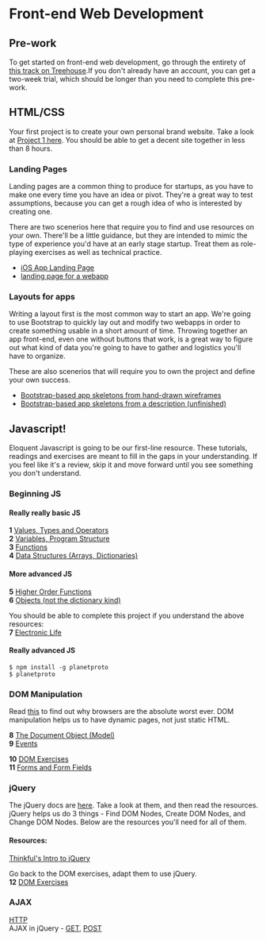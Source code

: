 # Front-end Web Development  

## Pre-work  
To get started on front-end web development, go through the entirety of [this track on Treehouse](http://teamtreehouse.com/tracks/front-end-web-development).If you don't already have an account, you can get a two-week trial, which should be longer than you need to complete this pre-work.  

## HTML/CSS
Your first project is to create your own personal brand website. Take a look at [Project 1 here](layout_exercise.md). You should be able to get a decent site together in less than 8 hours.

### Landing Pages
Landing pages are a common thing to produce for startups, as you have to make one every time you have an idea or pivot. They're a great way to test assumptions, because you can get a rough idea of who is interested by creating one.  

There are two scenerios here that require you to find and use resources on your own. There'll be a little guidance, but they are intended to mimic the type of experience you'd have at an early stage startup. Treat them as role-playing exercises as well as technical practice.

* [iOS App Landing Page](ios_landing_page.md)
* [landing page for a webapp](webapp_landing_page.md)

### Layouts for apps
Writing a layout first is the most common way to start an app. We're going to use Bootstrap to quickly lay out and modify two webapps in order to create something usable in a short amount of time. Throwing together an app front-end, even one without buttons that work, is a great way to figure out what kind of data you're going to have to gather and logistics you'll have to organize. 

These are also scenerios that will require you to own the project and define your own success.
* [Bootstrap-based app skeletons from hand-drawn wireframes](too_much_not_enough.md)
* [Bootstrap-based app skeletons from a description (unfinished)](block_bazaar.md)



## Javascript!
Eloquent Javascript is going to be our first-line resource. These tutorials, readings and exercises are meant to fill in the gaps in your understanding. If you feel like it's a review, skip it and move forward until you see something you don't understand. 


### Beginning JS
#### Really really basic JS  
**1** [Values, Types and Operators](http://eloquentjavascript.net/01_values.html)  
**2** [Variables, Program Structure](http://eloquentjavascript.net/02_program_structure.html)  
**3** [Functions](http://eloquentjavascript.net/03_functions.html)  
**4** [Data Structures (Arrays, Dictionaries)](http://eloquentjavascript.net/04_data.html)  

#### More advanced JS
**5** [Higher Order Functions](http://eloquentjavascript.net/05_higher_order.html)  
**6** [Objects (not the dictionary kind)](http://eloquentjavascript.net/06_object.html)  

You should be able to complete this project if you understand the above resources:  
**7** [Electronic Life](http://eloquentjavascript.net/07_elife.html)  

#### Really advanced JS
```shell
$ npm install -g planetproto
$ planetproto
```

### DOM Manipulation
Read [this](http://eloquentjavascript.net/12_browser.html) to find out why browsers are the absolute worst ever. DOM manipulation helps us to have dynamic pages, not just static HTML. 

**8** [The Document Object (Model)](http://eloquentjavascript.net/13_dom.html)   
**9** [Events](http://eloquentjavascript.net/14_event.html)  

**10** [DOM Exercises](dom_exercise.md)  
**11** [Forms and Form Fields](http://eloquentjavascript.net/18_forms.html)  

### jQuery
The jQuery docs are [here](http://api.jquery.com/). Take a look at them, and then read the resources. jQuery helps us do 3 things - Find DOM Nodes, Create DOM Nodes, and Change DOM Nodes. Below are the resources you'll need for all of them.  
#### Resources:
[Thinkful's Intro to jQuery](http://www.thinkful.com/learn/intro-to-jquery)  

Go back to the DOM exercises, adapt them to use jQuery.  
**12** [DOM Exercises](dom_exercise.md)  



### AJAX
[HTTP](http://eloquentjavascript.net/17_http.html)  
AJAX in jQuery - [GET](http://api.jquery.com/jQuery.get/), [POST](http://api.jquery.com/jQuery.post/)  

